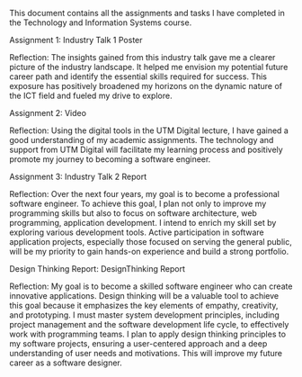 This document contains all the assignments and tasks I have completed in the Technology and Information Systems course.

Assignment 1: Industry Talk 1 Poster

Reflection: The insights gained from this industry talk gave me a clearer picture of the industry landscape. It helped me envision my potential future career path and identify the essential skills required for success. This exposure has positively broadened my horizons on the dynamic nature of the ICT field and fueled my drive to explore.

Assignment 2: Video

Reflection: Using the digital tools in the UTM Digital lecture, I have gained a good understanding of my academic assignments. The technology and support from UTM Digital will facilitate my learning process and positively promote my journey to becoming a software engineer.

Assignment 3: Industry Talk 2 Report

Reflection: Over the next four years, my goal is to become a professional software engineer. To achieve this goal, I plan not only to improve my programming skills but also to focus on software architecture, web programming, application development. I intend to enrich my skill set by exploring various development tools. Active participation in software application projects, especially those focused on serving the general public, will be my priority to gain hands-on experience and build a strong portfolio.

Design Thinking Report: DesignThinking Report

Reflection: My goal is to become a skilled software engineer who can create innovative applications. Design thinking will be a valuable tool to achieve this goal because it emphasizes the key elements of empathy, creativity, and prototyping. I must master system development principles, including project management and the software development life cycle, to effectively work with programming teams. I plan to apply design thinking principles to my software projects, ensuring a user-centered approach and a deep understanding of user needs and motivations. This will improve my future career as a software designer.
